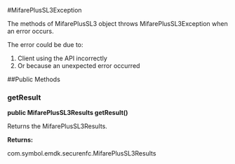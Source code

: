 #MifarePlusSL3Exception

The methods of MifarePlusSL3 object throws MifarePlusSL3Exception when an error
 occurs.

The error could be due to:

1. Client using the API incorrectly
2. Or because an unexpected error occurred

##Public Methods

### getResult

**public MifarePlusSL3Results getResult()**

Returns the MifarePlusSL3Results.

**Returns:**

com.symbol.emdk.securenfc.MifarePlusSL3Results
